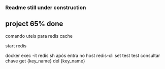 ### Readme still under construction

## project 65% done

comando uteis para redis cache

start redis

docker exec -it redis sh
após entra no host redis-cli
set test test
consultar chave get {key_name}
del {key_name}
